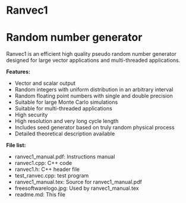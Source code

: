 # Ranvec1

# Random number generator

Ranvec1 is an efficient high quality pseudo random number generator designed for large vector applications and multi-threaded applications.

**Features:**
* Vector and scalar output
* Random integers with uniform distribution in an arbitrary interval
* Random floating point numbers with single and double precision
* Suitable for large Monte Carlo simulations
* Suitable for multi-threaded applications
* High security
* High resolution and very long cycle length
* Includes seed generator based on truly random physical process
* Detailed theoretical description available


**File list:**
* ranvec1_manual.pdf: Instructions manual
* ranvec1.cpp: C++ code
* ranvec1.h: C++ header file
* test_ranvec.cpp: test program
* ranvec1_manual.tex: Source for ranvec1_manual.pdf
* freesoftwarelogo.jpg: Used by ranvec1_manual.tex
* readme.md: This file
